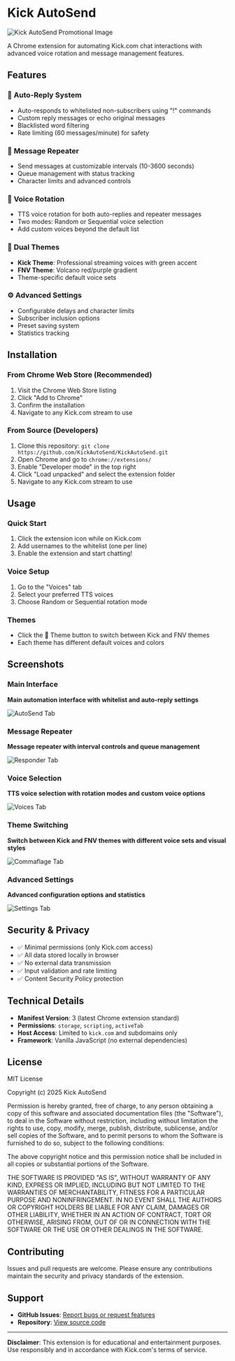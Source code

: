 # Kick AutoSend

![Kick AutoSend Promotional Image](screenshots/Large%20tile%20-%20Promo%20-%20920x680.png)

A Chrome extension for automating Kick.com chat interactions with advanced voice rotation and message management features.

## Features

### 🤖 **Auto-Reply System**
- Auto-responds to whitelisted non-subscribers using "!" commands
- Custom reply messages or echo original messages
- Blacklisted word filtering
- Rate limiting (60 messages/minute) for safety

### 🔄 **Message Repeater**
- Send messages at customizable intervals (10-3600 seconds)
- Queue management with status tracking
- Character limits and advanced controls

### 🎤 **Voice Rotation**
- TTS voice rotation for both auto-replies and repeater messages
- Two modes: Random or Sequential voice selection
- Add custom voices beyond the default list

### 🎨 **Dual Themes**
- **Kick Theme**: Professional streaming voices with green accent
- **FNV Theme**: Volcano red/purple gradient
- Theme-specific default voice sets

### ⚙️ **Advanced Settings**
- Configurable delays and character limits
- Subscriber inclusion options
- Preset saving system
- Statistics tracking

## Installation

### From Chrome Web Store (Recommended)
1. Visit the Chrome Web Store listing
2. Click "Add to Chrome"
3. Confirm the installation
4. Navigate to any Kick.com stream to use

### From Source (Developers)
1. Clone this repository: `git clone https://github.com/KickAutoSend/KickAutoSend.git`
2. Open Chrome and go to `chrome://extensions/`
3. Enable "Developer mode" in the top right
4. Click "Load unpacked" and select the extension folder
5. Navigate to any Kick.com stream to use

## Usage

### Quick Start
1. Click the extension icon while on Kick.com
2. Add usernames to the whitelist (one per line)
3. Enable the extension and start chatting!

### Voice Setup
1. Go to the "Voices" tab
2. Select your preferred TTS voices
3. Choose Random or Sequential rotation mode

### Themes
- Click the 🎨 Theme button to switch between Kick and FNV themes
- Each theme has different default voices and colors

## Screenshots

### Main Interface

**Main automation interface with whitelist and auto-reply settings**

![AutoSend Tab](screenshots/AutoSend%20(1).png)

### Message Repeater

**Message repeater with interval controls and queue management**

![Responder Tab](screenshots/Responder%20(2).png)

### Voice Selection

**TTS voice selection with rotation modes and custom voice options**

![Voices Tab](screenshots/Voices%20(3).png)

### Theme Switching

**Switch between Kick and FNV themes with different voice sets and visual styles**

![Commaflage Tab](screenshots/Commaflage%20(4).png)

### Advanced Settings

**Advanced configuration options and statistics**

![Settings Tab](screenshots/Settings%20(5).png)

## Security & Privacy

- ✅ Minimal permissions (only Kick.com access)
- ✅ All data stored locally in browser
- ✅ No external data transmission
- ✅ Input validation and rate limiting
- ✅ Content Security Policy protection

## Technical Details

- **Manifest Version**: 3 (latest Chrome extension standard)
- **Permissions**: `storage`, `scripting`, `activeTab`
- **Host Access**: Limited to `kick.com` and subdomains only
- **Framework**: Vanilla JavaScript (no external dependencies)

## License

MIT License

Copyright (c) 2025 Kick AutoSend

Permission is hereby granted, free of charge, to any person obtaining a copy
of this software and associated documentation files (the "Software"), to deal
in the Software without restriction, including without limitation the rights
to use, copy, modify, merge, publish, distribute, sublicense, and/or sell
copies of the Software, and to permit persons to whom the Software is
furnished to do so, subject to the following conditions:

The above copyright notice and this permission notice shall be included in all
copies or substantial portions of the Software.

THE SOFTWARE IS PROVIDED "AS IS", WITHOUT WARRANTY OF ANY KIND, EXPRESS OR
IMPLIED, INCLUDING BUT NOT LIMITED TO THE WARRANTIES OF MERCHANTABILITY,
FITNESS FOR A PARTICULAR PURPOSE AND NONINFRINGEMENT. IN NO EVENT SHALL THE
AUTHORS OR COPYRIGHT HOLDERS BE LIABLE FOR ANY CLAIM, DAMAGES OR OTHER
LIABILITY, WHETHER IN AN ACTION OF CONTRACT, TORT OR OTHERWISE, ARISING FROM,
OUT OF OR IN CONNECTION WITH THE SOFTWARE OR THE USE OR OTHER DEALINGS IN THE
SOFTWARE.

## Contributing

Issues and pull requests are welcome. Please ensure any contributions maintain the security and privacy standards of the extension.

## Support

- **GitHub Issues**: [Report bugs or request features](https://github.com/KickAutoSend/KickAutoSend/issues)
- **Repository**: [View source code](https://github.com/KickAutoSend/KickAutoSend)

---

**Disclaimer**: This extension is for educational and entertainment purposes. Use responsibly and in accordance with Kick.com's terms of service.
